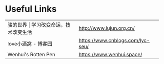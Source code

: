 # Useful Links

<table>
<tr>
    <td>骏的世界 | 学习改变命运，技术改变生活</td>
    <td>
    <a href="http://www.lujun.org.cn/">http://www.lujun.org.cn/</a>
    </td>
</tr>
<tr>
    <td>love小酒窝 - 博客园</td>
    <td>
    <a href="https://www.cnblogs.com/lyc-seu/">https://www.cnblogs.com/lyc-seu/</a>
    </td>
</tr>
<tr>
    <td>Wenhui's Rotten Pen</td>
    <td>
    <a href="https://www.wenhui.space/">https://www.wenhui.space/</a>
    </td>
</tr>
</table>